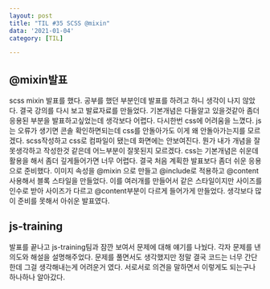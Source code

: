```yaml
---
layout: post
title: "TIL #35 SCSS @mixin"
data: '2021-01-04'
category: [TIL]

---
```


## @mixin발표
scss mixin 발표를 했다. 공부를 했던 부분인데 발표를 하려고 하니 생각이 나지 않았다. 결국 강의를 다시 보고 발료자료를 만들었다. 기본개념은 다들알고 있을것같아 좀더 응용된 부분을 발표하고싶었는데 생각보다 어렵다. 다시한번 css에 어려움을 느꼈다. js는 오류가 생기면 콘솔 확인하면되는데 css를 안돌아가도 이게 왜 안돌아가는지를 모르겠다. scss작성하고 css로 컴파일이 됐는데 화면에는 안보여진다. 뭔가 내가 개념을 잘못생각하고 작성한것 같은데 어느부분이 잘못된지 모르겠다. css는 기본개념은 쉬운데 활용을 해서 좀더 깊게들어가면 너무 어렵다. 결국 처음 계획한 발표보다 좀더 쉬운 응용으로 준비했다. 이미지 속성을 @mixin 으로 만들고 @include로 적용하고 @content사용해서 블록 스타일을 만들었다. 이를 여러개를 만들어서 같은 스타일이지만 사이즈를 인수로 받아 사이즈가 다르고 @content부분이 다르게 들어가게 만들었다. 생각보다 많이 준비를 못해서 아쉬운 발표였다. 

## js-training

발표를 끝나고 js-training팀과 잠깐 보여서 문제에 대해 얘기를 나눴다. 각자 문제를 낸 의도와 해설을 설명해주었다. 문제를 풀면서도 생각했지만 정말 결국 코드는 너무 간단한데 그걸 생각해내는게 어려운거 였다. 서로서로 의견을 말하면서 이렇게도 되는구나 하나하나 알아갔다. 